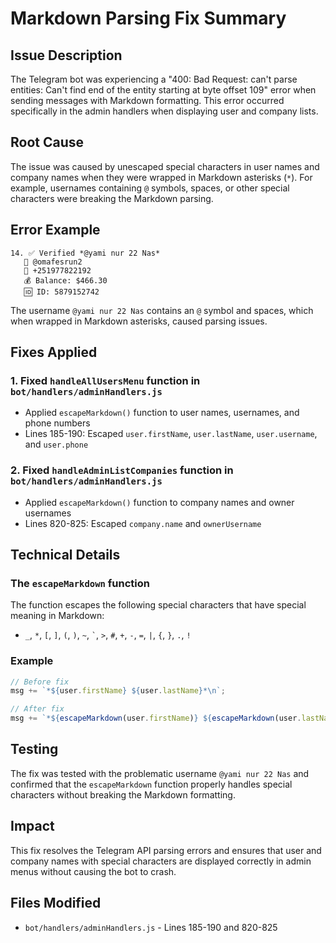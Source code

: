 # Markdown Parsing Fix Summary

## Issue Description

The Telegram bot was experiencing a "400: Bad Request: can't parse entities: Can't find end of the entity starting at byte offset 109" error when sending messages with Markdown formatting. This error occurred specifically in the admin handlers when displaying user and company lists.

## Root Cause

The issue was caused by unescaped special characters in user names and company names when they were wrapped in Markdown asterisks (`*`). For example, usernames containing `@` symbols, spaces, or other special characters were breaking the Markdown parsing.

## Error Example

```
14. ✅ Verified *@yami nur 22 Nas*
   👤 @omafesrun2
   📱 +251977822192
   💰 Balance: $466.30
   🆔 ID: 5879152742
```

The username `@yami nur 22 Nas` contains an `@` symbol and spaces, which when wrapped in Markdown asterisks, caused parsing issues.

## Fixes Applied

### 1. Fixed `handleAllUsersMenu` function in `bot/handlers/adminHandlers.js`

- Applied `escapeMarkdown()` function to user names, usernames, and phone numbers
- Lines 185-190: Escaped `user.firstName`, `user.lastName`, `user.username`, and `user.phone`

### 2. Fixed `handleAdminListCompanies` function in `bot/handlers/adminHandlers.js`

- Applied `escapeMarkdown()` function to company names and owner usernames
- Lines 820-825: Escaped `company.name` and `ownerUsername`

## Technical Details

### The `escapeMarkdown` function

The function escapes the following special characters that have special meaning in Markdown:

- `_`, `*`, `[`, `]`, `(`, `)`, `~`, `` ` ``, `>`, `#`, `+`, `-`, `=`, `|`, `{`, `}`, `.`, `!`

### Example

```javascript
// Before fix
msg += `*${user.firstName} ${user.lastName}*\n`;

// After fix
msg += `*${escapeMarkdown(user.firstName)} ${escapeMarkdown(user.lastName)}*\n`;
```

## Testing

The fix was tested with the problematic username `@yami nur 22 Nas` and confirmed that the `escapeMarkdown` function properly handles special characters without breaking the Markdown formatting.

## Impact

This fix resolves the Telegram API parsing errors and ensures that user and company names with special characters are displayed correctly in admin menus without causing the bot to crash.

## Files Modified

- `bot/handlers/adminHandlers.js` - Lines 185-190 and 820-825

